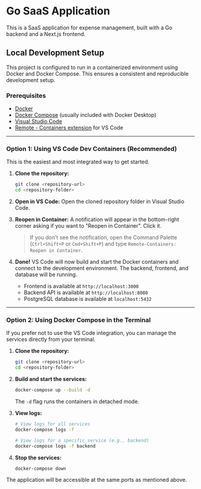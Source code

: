 # Go SaaS Application

This is a SaaS application for expense management, built with a Go backend and a Next.js frontend.

## Local Development Setup

This project is configured to run in a containerized environment using Docker and Docker Compose. This ensures a consistent and reproducible development setup.

### Prerequisites

- [Docker](https://docs.docker.com/get-docker/)
- [Docker Compose](https://docs.docker.com/compose/install/) (usually included with Docker Desktop)
- [Visual Studio Code](https://code.visualstudio.com/)
- [Remote - Containers extension](https://marketplace.visualstudio.com/items?itemName=ms-vscode-remote.remote-containers) for VS Code

---

### Option 1: Using VS Code Dev Containers (Recommended)

This is the easiest and most integrated way to get started.

1.  **Clone the repository:**
    ```bash
    git clone <repository-url>
    cd <repository-folder>
    ```

2.  **Open in VS Code:** Open the cloned repository folder in Visual Studio Code.

3.  **Reopen in Container:** A notification will appear in the bottom-right corner asking if you want to "Reopen in Container". Click it.

    > If you don't see the notification, open the Command Palette (`Ctrl+Shift+P` or `Cmd+Shift+P`) and type `Remote-Containers: Reopen in Container`.

4.  **Done!** VS Code will now build and start the Docker containers and connect to the development environment. The backend, frontend, and database will be running.
    -   Frontend is available at `http://localhost:3000`
    -   Backend API is available at `http://localhost:8080`
    -   PostgreSQL database is available at `localhost:5432`

---

### Option 2: Using Docker Compose in the Terminal

If you prefer not to use the VS Code integration, you can manage the services directly from your terminal.

1.  **Clone the repository:**
    ```bash
    git clone <repository-url>
    cd <repository-folder>
    ```

2.  **Build and start the services:**
    ```bash
    docker-compose up --build -d
    ```
    The `-d` flag runs the containers in detached mode.

3.  **View logs:**
    ```bash
    # View logs for all services
    docker-compose logs -f

    # View logs for a specific service (e.g., backend)
    docker-compose logs -f backend
    ```

4.  **Stop the services:**
    ```bash
    docker-compose down
    ```

The application will be accessible at the same ports as mentioned above.
